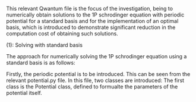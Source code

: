 This relevant Qwantum file is the focus of the investigation, being to numerically obtain solutions to the 1P schrodinger equation with periodic potential for a standard basis and for the implementation of an optimal basis, which is introduced to demonstrate significant reduction in the computation cost of obtaining such solutions.


(1): Solving with standard basis

The approach for numerically solving the 1P schrodinger equation using a standard basis is as follows:

Firstly, the periodic potential is to be introduced.  This can be seen from the relevant potential.py file.  In this file, two classes are introduced: The first class is the Potential class, defined to formualte the parameters of the potential itself.    


